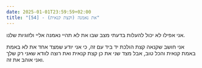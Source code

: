 ```yaml
---
date: 2025-01-01T23:59:59+02:00
title: "[54] - את נאמנה (וקצת קנאית)"
---
```

אני אפילו לא יכול להעלות בדעתי מצב שבו את לא תהיי נאמנה אליי ולזוגיות שלנו.

אני חושב שקנאה קצת הולכת יד ביד עם זה, כי אני יודע שמצד אחד את לא באמת באמת קנאית והכל טוב, אבל מצד שני את כן קצת קנאית ואת רוצה לוודא שאני רק שלך ואני אוהב את זה.